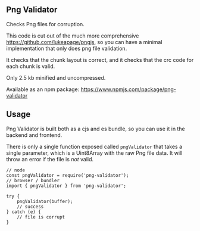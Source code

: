 Png Validator
---

Checks Png files for corruption.

This code is cut out of the much more comprehensive https://github.com/lukeapage/pngjs, so you can have a minimal implementation that only does png file validation.

It checks that the chunk layout is correct, and it checks that the crc code for each chunk is valid.

Only 2.5 kb minified and uncompressed.

Available as an npm package: https://www.npmjs.com/package/png-validator

Usage
---

Png Validator is built both as a cjs and es bundle, so you can use it in the backend and frontend.

There is only a single function exposed called `pngValidator` that takes a single parameter, which is a Uint8Array with the raw Png file data. It will throw an error if the file is _not_ valid.

```
// node
const pngValidator = require('png-validator');
// browser / bundler
import { pngValidator } from 'png-validator';

try {
	pngValidator(buffer);
	// success
} catch (e) {
	// file is corrupt
}
```

